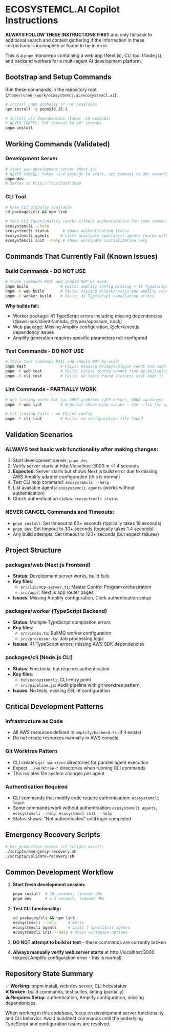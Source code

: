 # ECOSYSTEMCL.AI Copilot Instructions

**ALWAYS FOLLOW THESE INSTRUCTIONS FIRST** and only fallback to additional search and context gathering if the information in these instructions is incomplete or found to be in error.

This is a `pnpm` monorepo containing a web app (Next.js), CLI tool (Node.js), and backend workers for a multi-agent AI development platform.

## Bootstrap and Setup Commands

Run these commands in the repository root (`/home/runner/work/ecosystemcl.ai/ecosystemcl.ai`):

```bash
# Install pnpm globally if not available
npm install -g pnpm@10.15.1

# Install all dependencies (takes ~18 seconds)
# NEVER CANCEL: Set timeout to 60+ seconds
pnpm install
```

## Working Commands (Validated)

### Development Server
```bash
# Start web development server (Next.js)
# NEVER CANCEL: Takes ~1.4 seconds to start, set timeout to 30+ seconds
pnpm dev
# Serves at http://localhost:3000
```

### CLI Tool
```bash
# Make CLI globally available
cd packages/cli && npm link

# Test CLI functionality (works without authentication for some commands)
ecosystemcli --help
ecosystemcli status      # Shows authentication status
ecosystemcli agents     # Lists available specialist agents (works without auth)
ecosystemcli init --help # Shows workspace initialization help
```

## Commands That Currently Fail (Known Issues)

### Build Commands - DO NOT USE
```bash
# These commands FAIL and should NOT be used:
pnpm build              # Fails: amplify config missing + 41 TypeScript errors in worker
pnpm -F web build       # Fails: missing @clerk/nextjs and amplify configuration  
pnpm -F worker build    # Fails: 41 TypeScript compilation errors
```

**Why builds fail:**
- Worker package: 41 TypeScript errors including missing dependencies (@aws-sdk/client-lambda, @types/opossum, nock)
- Web package: Missing Amplify configuration, @clerk/nextjs dependency issues
- Amplify generation requires specific parameters not configured

### Test Commands - DO NOT USE
```bash
# These test commands FAIL and should NOT be used:
pnpm test               # Fails: missing @vitejs/plugin-react and configuration issues
pnpm -F web test        # Fails: vitest config cannot find @vitejs/plugin-react
pnpm -F cli test        # Fails: no tests found (returns exit code 1)
```

### Lint Commands - PARTIALLY WORK
```bash
# Web linting works but has 4097 problems (289 errors, 3808 warnings)
pnpm -F web lint        # Runs but shows many issues - use --fix for some fixes

# CLI linting fails - no ESLint config
pnpm -F cli lint        # Fails: no configuration file found
```

## Validation Scenarios

### ALWAYS test basic web functionality after making changes:
1. Start development server: `pnpm dev`
2. Verify server starts at http://localhost:3000 in ~1.4 seconds
3. **Expected**: Server starts but shows Next.js build error due to missing AWS Amplify adapter configuration (this is normal)
4. Test CLI help command: `ecosystemcli --help`
5. List available agents: `ecosystemcli agents` (works without authentication)
6. Check authentication status: `ecosystemcli status`

### NEVER CANCEL Commands and Timeouts:
- `pnpm install`: Set timeout to 60+ seconds (typically takes 18 seconds)
- `pnpm dev`: Set timeout to 30+ seconds (typically takes 1.4 seconds)
- Any build attempts: Set timeout to 120+ seconds (but expect failures)

## Project Structure

### packages/web (Next.js Frontend)
- **Status**: Development server works, build fails
- **Key files**: 
  - `src/lib/mcp-server.ts`: Master Control Program orchestration
  - `src/app/`: Next.js app router pages
- **Issues**: Missing Amplify configuration, Clerk authentication setup

### packages/worker (TypeScript Backend)
- **Status**: Multiple TypeScript compilation errors
- **Key files**:
  - `src/index.ts`: BullMQ worker configuration  
  - `src/processor.ts`: Job processing logic
- **Issues**: 41 TypeScript errors, missing AWS SDK dependencies

### packages/cli (Node.js CLI)
- **Status**: Functional but requires authentication
- **Key files**:
  - `bin/ecosystemcli`: CLI entry point
  - `src/pipeline.js`: Audit pipeline with git worktree pattern
- **Issues**: No tests, missing ESLint configuration

## Critical Development Patterns

### Infrastructure as Code
- All AWS resources defined in `amplify/backend.ts` (if it exists)
- Do not create resources manually in AWS console

### Git Worktree Pattern
- CLI creates `git worktree` directories for parallel agent execution
- Expect `../worktree-*` directories when running CLI commands
- This isolates file system changes per agent

### Authentication Required
- CLI commands that modify code require authentication: `ecosystemcli login`
- Some commands work without authentication: `ecosystemcli agents`, `ecosystemcli --help`, `ecosystemcl init --help`
- Status shows: "Not authenticated" until login completed

## Emergency Recovery Scripts
```bash
# For production issues (if scripts exist):
./scripts/emergency-recovery.sh
./scripts/validate-recovery.sh
```

## Common Development Workflow

1. **Start fresh development session:**
   ```bash
   pnpm install  # 18 seconds, timeout 60s
   pnpm dev      # 1.4 seconds, timeout 30s
   ```

3. **Test CLI functionality:**
   ```bash
   cd packages/cli && npm link
   ecosystemcli --help     # Works
   ecosystemcli agents     # Lists 7 specialist agents
   ecosystemcli init --help # Shows workspace options
   ```

3. **DO NOT attempt to build or test** - these commands are currently broken

4. **Always manually verify web server starts** at http://localhost:3000 (expect Amplify configuration error - this is normal)

## Repository State Summary

✅ **Working**: pnpm install, web dev server, CLI help/status  
❌ **Broken**: build commands, test suites, linting (partially)  
⚠️  **Requires Setup**: authentication, Amplify configuration, missing dependencies

When working in this codebase, focus on development server functionality and CLI behavior. Avoid build/test commands until the underlying TypeScript and configuration issues are resolved.
